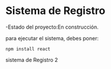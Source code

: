<h1> Sistema de Registro</h1>

-Estado del proyecto:En construcción.

para ejecutar el sistema, debes poner:

```npm install react```

sistema de Registro 2
